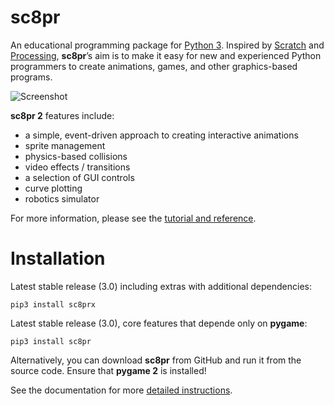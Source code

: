 # sc8pr

An educational programming package for [Python 3](https://www.python.org). Inspired by [Scratch](https://scratch.mit.edu) and [Processing](https://www.processing.org), **sc8pr**’s aim is to make it easy for new and experienced Python programmers to create animations, games, and other graphics-based programs.

![Screenshot](https://dmaccarthy.github.io/sc8pr/img/soccer.png)

**sc8pr 2** features include:
* a simple, event-driven approach to creating interactive animations
* sprite management
* physics-based collisions
* video effects / transitions
* a selection of GUI controls
* curve plotting
* robotics simulator

For more information, please see the [tutorial and reference](https://dmaccarthy.github.io/sc8pr/).

# Installation

Latest stable release (3.0) including extras with additional dependencies:
```
pip3 install sc8prx
```

Latest stable release (3.0), core features that depende only on **pygame**:
```
pip3 install sc8pr
```

Alternatively, you can download **sc8pr** from GitHub and run it from the source code. Ensure that **pygame 2** is installed!

See the documentation for more [detailed instructions](https://dmaccarthy.github.io/sc8pr/?inst).
